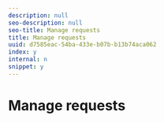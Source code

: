 ```yaml
---
description: null
seo-description: null
seo-title: Manage requests
title: Manage requests
uuid: d7585eac-54ba-433e-b07b-b13b74aca062
index: y
internal: n
snippet: y
---
```


# Manage requests

